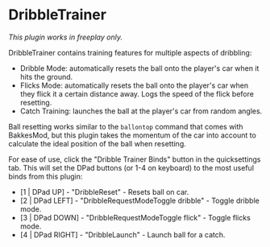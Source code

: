 # DribbleTrainer

*This plugin works in freeplay only.*

DribbleTrainer contains training features for multiple aspects of dribbling:
- Dribble Mode: automatically resets the ball onto the player's car when it hits the ground.
- Flicks Mode: automatically resets the ball onto the player's car when they flick it a certain distance away. Logs the speed of the flick before resetting.
- Catch Training: launches the ball at the player's car from random angles.

Ball resetting works similar to the `ballontop` command that comes with BakkesMod, but this plugin takes the momentum of the car into account to calculate the ideal position of the ball when resetting.

For ease of use, click the "Dribble Trainer Binds" button in the quicksettings tab. This will set the DPad buttons (or 1-4 on keyboard) to the most useful binds from this plugin:
- [1 | DPad UP] - "DribbleReset" - Resets ball on car.
- [2 | DPad LEFT] - "DribbleRequestModeToggle dribble" - Toggle dribble mode.
- [3 | DPad DOWN] - "DribbleRequestModeToggle flick" - Toggle flicks mode.
- [4 | DPad RIGHT] - "DribbleLaunch" - Launch ball for a catch.
